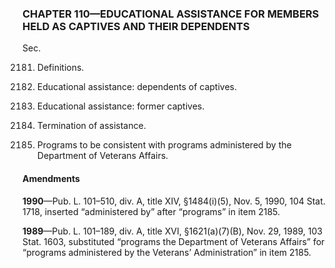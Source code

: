 ### **CHAPTER 110—EDUCATIONAL ASSISTANCE FOR MEMBERS HELD AS CAPTIVES AND THEIR DEPENDENTS** ###

Sec.

2181. Definitions.

2182. Educational assistance: dependents of captives.

2183. Educational assistance: former captives.

2184. Termination of assistance.

2185. Programs to be consistent with programs administered by the Department of Veterans Affairs.

#### Amendments ####

**1990**—Pub. L. 101–510, div. A, title XIV, §1484(i)(5), Nov. 5, 1990, 104 Stat. 1718, inserted “administered by” after “programs” in item 2185.

**1989**—Pub. L. 101–189, div. A, title XVI, §1621(a)(7)(B), Nov. 29, 1989, 103 Stat. 1603, substituted “programs the Department of Veterans Affairs” for “programs administered by the Veterans’ Administration” in item 2185.